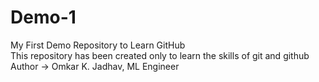 # Demo-1
My First Demo Repository to Learn GitHub
<br>
This repository has been created only to learn the skills of git and github
<br>
Author -> Omkar K. Jadhav, ML Engineer
